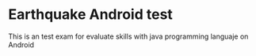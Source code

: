 # Earthquake Android test

This is an test exam for evaluate skills with java programming languaje on Android

